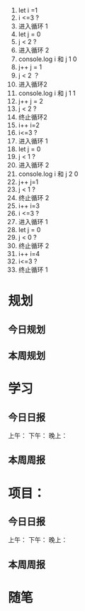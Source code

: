 

1. let i =1
2. i <=3 ?
3. 进入循环 1
4. let j  = 0
5. j < 2 ?
6. 进入循环 2
7. console.log i 和 j 1 0
8. j++ j = 1
9. j < 2 ？
10. 进入循环2
11. console.log i 和 j 1 1
12. j++ j = 2
13. j < 2 ?
14. 终止循环2
15. i++ i=2
16. i<=3 ?
17. 进入循环 1
18. let j = 0
19. j < 1 ?
20. 进入循环 2
21. console.log i 和 j 2 0
22. j++ j=1
23. j < 1 ?
24. 终止循环 2
25. i++ i=3
26. i <=3 ?
27. 进入循环 1
28. let j = 0
29. j < 0 ?
30. 终止循环 2
31. i++ i=4
32. i<=3 ?
33. 终止循环 1













# 规划

## 今日规划




## 本周规划



# 学习

## 今日日报

上午：
下午：
晚上：


## 本周周报




# 项目：

## 今日日报

上午：
下午：
晚上：


## 本周周报





# 随笔



